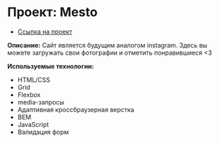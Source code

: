 # Проект: Mesto

- [Ссылка на проект](https://kejjero.github.io/mesto/)

**Описание:**
Сайт является будущим аналогом instagram. Здесь вы можете загружать свои фотографии и отметить понравившиеся <3

**Используемые технологии:**

- HTML/CSS
- Grid
- Flexbox
- media-запросы
- Адаптивная кроссбраузерная верстка
- BEM
- JavaScript 
- Валидация форм 
